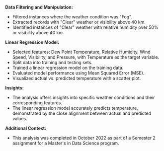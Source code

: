 **Data Filtering and Manipulation:**
- Filtered instances where the weather condition was "Fog".
- Extracted records with "Clear" weather or visibility above 40 km.
- Identified instances of "Clear" weather with relative humidity over 50% or visibility above 40 km.

**Linear Regression Model:**
- Selected features: Dew Point Temperature, Relative Humidity, Wind Speed, Visibility, and Pressure, with Temperature as the target variable.
- Split data into training and testing sets.
- Trained a linear regression model on the training data.
- Evaluated model performance using Mean Squared Error (MSE).
- Visualized actual vs. predicted temperature with a scatter plot.

**Insights:**
- The analysis offers insights into specific weather conditions and their corresponding features.
- The linear regression model accurately predicts temperature, demonstrated by the close alignment between actual and predicted values.

**Additional Context:**
- This analysis was completed in October 2022 as part of a Semester 2 assignment for a Master's in Data Science program.
